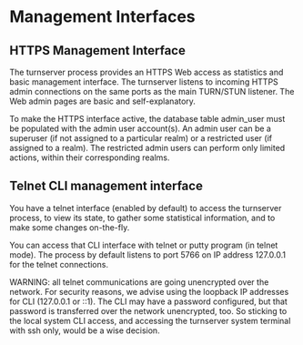 # Management Interfaces

## HTTPS Management Interface

The turnserver process provides an HTTPS Web access as statistics and basic management
interface. The turnserver listens to incoming HTTPS admin connections on the same ports
as the main TURN/STUN listener. The Web admin pages are basic and self-explanatory.

To make the HTTPS interface active, the database table admin_user must be
populated with the admin user account(s). An admin user can be a superuser
(if not assigned to a particular realm) or a restricted user (if assigned to
a realm). The restricted admin users can perform only limited actions, within
their corresponding realms.

## Telnet CLI management interface

You have a telnet interface (enabled by default) to access the turnserver process, 
to view its state, to gather some statistical information, and to make some changes 
on-the-fly.

You can access that CLI interface with telnet or putty program (in telnet mode). 
The process by default listens to port 5766 on IP address 127.0.0.1 for the telnet
connections.

WARNING: all telnet communications are going unencrypted over the network. For
security reasons, we advise using the loopback IP addresses for CLI (127.0.0.1 
or ::1). The CLI may have a password configured, but that password is
transferred over the network unencrypted, too. So sticking to the local system
CLI access, and accessing the turnserver system terminal with ssh only, would 
be a wise decision.
